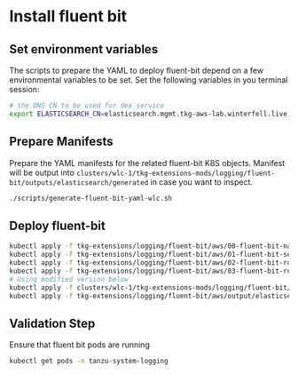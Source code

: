 # Install fluent bit

## Set environment variables

The scripts to prepare the YAML to deploy fluent-bit depend on a few environmental variables to be set.  Set the following variables in you terminal session:

```bash
# the DNS CN to be used for dex service
export ELASTICSEARCH_CN=elasticsearch.mgmt.tkg-aws-lab.winterfell.live
```

## Prepare Manifests

Prepare the YAML manifests for the related fluent-bit K8S objects.  Manifest will be output into `clusters/wlc-1/tkg-extensions-mods/logging/fluent-bit/outputs/elasticsearch/generated` in case you want to inspect.

```bash
./scripts/generate-fluent-bit-yaml-wlc.sh
```

## Deploy fluent-bit

```bash
kubectl apply -f tkg-extensions/logging/fluent-bit/aws/00-fluent-bit-namespace.yaml
kubectl apply -f tkg-extensions/logging/fluent-bit/aws/01-fluent-bit-service-account.yaml
kubectl apply -f tkg-extensions/logging/fluent-bit/aws/02-fluent-bit-role.yaml
kubectl apply -f tkg-extensions/logging/fluent-bit/aws/03-fluent-bit-role-binding.yaml
# Using modified version below
kubectl apply -f clusters/wlc-1/tkg-extensions-mods/logging/fluent-bit/aws/output/elasticsearch/generated/04-fluent-bit-configmap.yaml
kubectl apply -f tkg-extensions/logging/fluent-bit/aws/output/elasticsearch/05-fluent-bit-ds.yaml
```

## Validation Step

Ensure that fluent bit pods are running

```bash
kubectl get pods -n tanzu-system-logging
```
